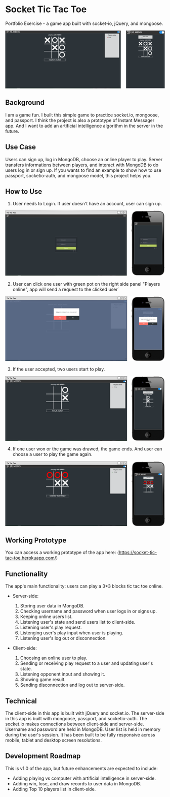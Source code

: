 # Socket Tic Tac Toe

Portfolio Exercise - a game app built with socket-io, jQuery, and mongoose.

![Screenshot](https://github.com/wangmeng255/socket-ttt/blob/dev/images/tic-tac-toe-ini.png "Screenshot")

## Background

I am a game fun. I built this simple game to practice socket.io, mongoose, and passport. I think the project is also a prototype of Instant Messager app. And I want to add  an artificial intelligence algorithm in the server in the future.

## Use Case

Users can sign up, log in MongoDB, choose an online player to play. Server transfers informations between players, and interact with MongoDB to do users log in or sign up. If you wants to find an example to show how to use passport, socketio-auth, and mongoose model, this project helps you.

## How to Use

1. User needs to Login. If user doesn't have an account, user can sign up.

![tic tac toe login](https://github.com/wangmeng255/socket-ttt/blob/dev/images/tic-tac-toe-login.png "log in Tic Tac Toe")

2. User can click one user with green pot on the right side panel "Players online", app will send a request to the clicked user`

![tic tac toe request](https://github.com/wangmeng255/socket-ttt/blob/dev/images/tic-tac-toe-request.png "request Tic Tac Toe")

3. If the user accepted, two users start to play.

![tic tac toe playing](https://github.com/wangmeng255/socket-ttt/blob/dev/images/tic-tac-toe-playing.png "play Tic Tac Toe")

4. If one user won or the game was drawed, the game ends. And user can choose a user to play the game again. 

![tic tac toe win](https://github.com/wangmeng255/socket-ttt/blob/dev/images/tic-tac-toe-win.png "win Tic Tac Toe")

## Working Prototype

You can access a working prototype of the app here: (https://socket-tic-tac-toe.herokuapp.com/)

## Functionality

The app's main functionality: users can play a 3*3 blocks tic tac toe online.

* Server-side:
    1. Storing user data in MongoDB.
    2. Checking username and password when user logs in or signs up.
    3. Keeping online users list.
    4. Listening user's state and send users list to client-side.
    5. Listening user's play request.
    6. Listenging user's play input when user is playing.
    7. Listening user's log out or disconnection.

* Client-side: 
    1. Choosing an online user to play.
    2. Sending or receiving play request to a user and updating user's state.
    3. Listening opponent input and showing it.
    4. Showing game result.
    5. Sending disconnection and log out to server-side.


## Technical

The client-side in this app is built with jQuery and socket.io. The server-side in this app is built with mongoose, passport, and socketio-auth. The socket.io makes connections between client-side and server-side. Username and password are held in MongoDB. User list is held in memory during the user's session. It has been built to be fully responsive across mobile, tablet and desktop screen resolutions.

## Development Roadmap

This is v1.0 of the app, but future enhancements are expected to include:
* Adding playing vs computer with artificial intelligence in server-side.
* Adding win, lose, and draw records to user data in MongoDB.
* Adding Top 10 players list in client-side.
